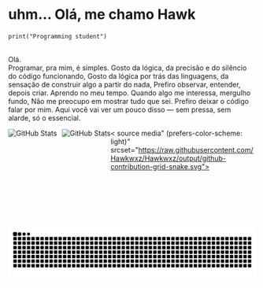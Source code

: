 # uhm... Olá, me chamo Hawk

    print("Programming student")

<br>Olá.<br>
  Programar, pra mim, é simples. Gosto da lógica, da precisão e do silêncio do código funcionando, Gosto da lógica por trás das linguagens, da sensação de construir algo a partir do nada, Prefiro observar, entender, depois criar. Aprendo no meu tempo. Quando algo me interessa, mergulho fundo, Não me preocupo em mostrar tudo que sei. Prefiro deixar o código falar por mim.
Aqui você vai ver um pouco disso — sem pressa, sem alarde, só o essencial.

<p>
  <img 
    align="left" 
    alt="GitHub Stats" 
    height="200" 
    style="padding-right: 10px;" 
    src="https://github-readme-stats.vercel.app/api?username=hawkwxz&show_icons=true&theme=tokyonight&include_all_commits=true&locale=pt-br" 
  />

<img 
      align="left" 
      alt="GitHub Stats" 
      height="200" 
      src="https://github-readme-stats.vercel.app/api/top-langs/?username=hawkwxz&theme=tokyonight&layout=compact&custom_title=Tecnologias&langs_count=9" 
  />

</p>

<picture>

<source media="(prefers-color-scheme: dark)" srcset="https://raw.githubusercontent.com/mari4souza/mari4souza/output/github-contribution-grid-snake-dark.svg">

< source media" (prefers-color-scheme: light)" srcset="https://raw.githubusercontent.com/Hawkwxz/Hawkwxz/output/github-contribution-grid-snake.svg">

<img alt="github contribution grid snake animation" src="https://raw.githubusercontent.com/Hawkwxz/Hawkwxz/output/github-contribution-grid-snake.svg">

</picture>

<br><br>
